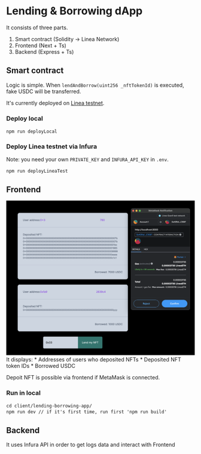 # Lending & Borrowing dApp

It consists of three parts. 

1. Smart contract (Solidity -> Linea Network)
1. Frontend (Next + Ts)
1. Backend (Express + Ts)

## Smart contract
Logic is simple. When `lendAndBorrow(uint256 _nftTokenId)` is executed, fake USDC will be transferred.

It's currently deployed on [Linea testnet](https://goerli.lineascan.build/).

### Deploy local
```
npm run deployLocal
```
### Deploy Linea testnet via Infura
Note: you need your own `PRIVATE_KEY` and `INFURA_API_KEY` in `.env`.
```
npm run deployLineaTest
```

## Frontend
<img src="./screenshot.png" />
It displays:
* Addresses of users who deposited NFTs
* Deposited NFT token IDs
* Borrowed USDC

Depoit NFT is possible via frontend if MetaMask is connected.

### Run in local
```
cd client/lending-borrowing-app/
npm run dev // if it's first time, run first 'npm run build'
```

## Backend
It uses Infura API in order to get logs data and interact with Frontend